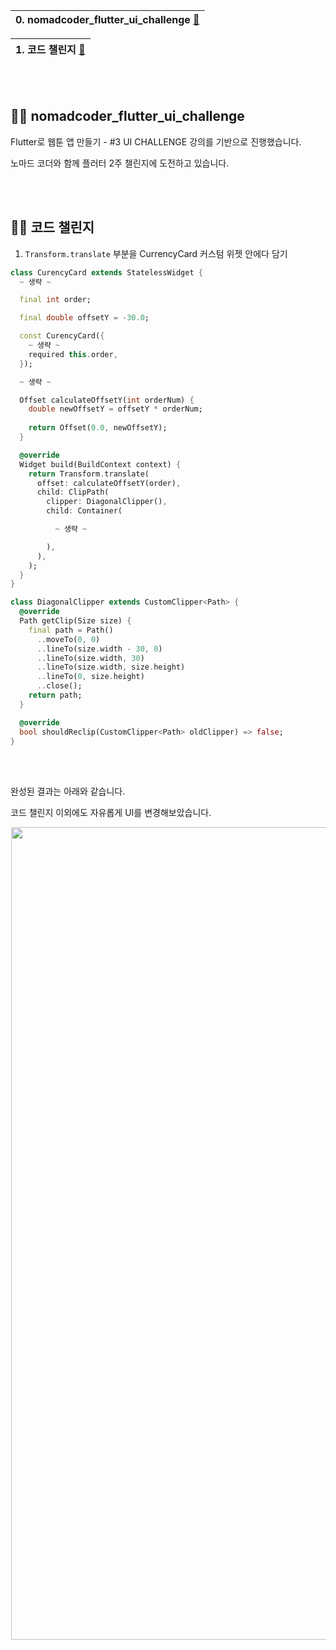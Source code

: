 |0. nomadcoder_flutter_ui_challenge [🔻](https://github.com/hardy716/nomadcoders_flutter_ui_challenge/blob/main/README.md)|
|---|

|1. 코드 챌린지 [🔻](https://github.com/hardy716/nomadcoders_flutter_ui_challenge/blob/main/README.md#-코드-챌린지)|
|---|

<br></br>

## 🙌🏻 nomadcoder_flutter_ui_challenge

Flutter로 웹툰 앱 만들기 - #3 UI CHALLENGE 강의를 기반으로 진행했습니다.

노마드 코더와 함께 플러터 2주 챌린지에 도전하고 있습니다.

<br></br>

## 💪🏻 코드 챌린지

1. `Transform.translate` 부분을 CurrencyCard 커스텀 위젯 안에다 담기

```dart
class CurencyCard extends StatelessWidget {
  ~ 생략 ~

  final int order;

  final double offsetY = -30.0;

  const CurencyCard({
    ~ 생략 ~
    required this.order,
  });

  ~ 생략 ~

  Offset calculateOffsetY(int orderNum) {
    double newOffsetY = offsetY * orderNum;
  
    return Offset(0.0, newOffsetY);
  }

  @override
  Widget build(BuildContext context) {
    return Transform.translate(
      offset: calculateOffsetY(order),
      child: ClipPath(
        clipper: DiagonalClipper(),
        child: Container(

          ~ 생략 ~

        ),
      ),
    );
  }
}

class DiagonalClipper extends CustomClipper<Path> {
  @override
  Path getClip(Size size) {
    final path = Path()
      ..moveTo(0, 0)
      ..lineTo(size.width - 30, 0)
      ..lineTo(size.width, 30)
      ..lineTo(size.width, size.height)
      ..lineTo(0, size.height)
      ..close();
    return path;
  }

  @override
  bool shouldReclip(CustomClipper<Path> oldClipper) => false;
}
```

<br></br>

완성된 결과는 아래와 같습니다.

코드 챌린지 이외에도 자유롭게 UI를 변경해보았습니다.

<img src="https://github.com/hardy716/nomadcoders_flutter_ui_challenge/assets/101140679/e0f6be76-492c-4f70-9d35-d98497edba4b" width="600" height="1300" hspace="1"> 
